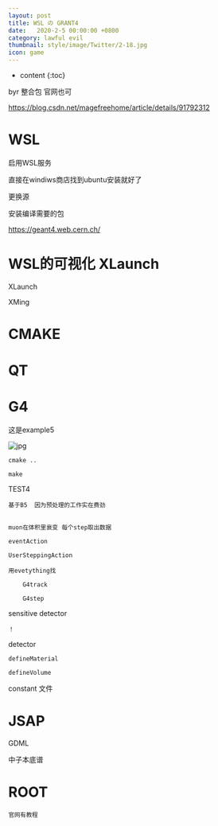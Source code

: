 ```yaml
---
layout: post
title: WSL の GRANT4
date:   2020-2-5 00:00:00 +0800
category: lawful evil
thumbnail: style/image/Twitter/2-18.jpg
icon: game
---
```


* content
{:toc}

byr 整合包   官网也可

https://blog.csdn.net/magefreehome/article/details/91792312


# WSL


启用WSL服务

直接在windiws商店找到ubuntu安装就好了

更换源  

安装编译需要的包

https://geant4.web.cern.ch/


# WSL的可视化 XLaunch

XLaunch

XMing



# CMAKE










# QT








# G4


这是example5

![jpg](/myPage/style/image/G4.png)



    cmake ..

    make



TEST4

    基于B5  因为预处理的工作实在费劲
    

    muon在体积里衰变 每个step取出数据

    eventAction 

    UserSteppingAction

    用evetything找

        G4track

        G4step

sensitive detector

    ！

detector

    defineMaterial

    defineVolume


constant 文件



# JSAP

GDML

中子本底谱










# ROOT


    官网有教程



